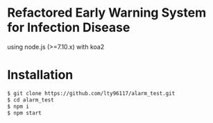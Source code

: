 # Refactored Early Warning System for Infection Disease
using node.js (>=7.10.x) with koa2
# Installation

```bash
$ git clone https://github.com/lty96117/alarm_test.git
$ cd alarm_test
$ npm i
$ npm start
```
